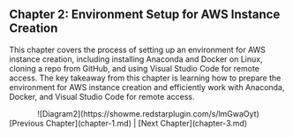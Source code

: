 
## Chapter 2: Environment Setup for AWS Instance Creation

This chapter covers the process of setting up an environment for AWS instance creation, including installing Anaconda and Docker on Linux, cloning a repo from GitHub, and using Visual Studio Code for remote access. The key takeaway from this chapter is learning how to prepare the environment for AWS instance creation and efficiently work with Anaconda, Docker, and Visual Studio Code for remote access.
<div align="center">
![Diagram2](https://showme.redstarplugin.com/s/lmGwaOyt)
</div>
[Previous Chapter](chapter-1.md) | [Next Chapter](chapter-3.md)